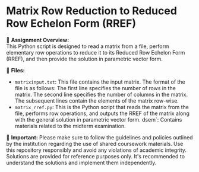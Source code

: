 # Matrix Row Reduction to Reduced Row Echelon Form (RREF)
📘 **Assignment Overview:** <br>
This Python script is designed to read a matrix from a file, perform elementary row operations to reduce it to its Reduced Row Echelon Form (RREF), and then provide the solution in parametric vector form.

📂 **Files:**
- `matrixinput.txt`: This file contains the input matrix. The format of the file is as follows:
The first line specifies the number of rows in the matrix.
The second line specifies the number of columns in the matrix.
The subsequent lines contain the elements of the matrix row-wise.
- `matrix_rref.py`: This is the Python script that reads the matrix from the file, performs row operations, and outputs the RREF of the matrix along with the general solution in parametric vector form.
dsem`: Contains materials related to the midterm examination.

📌 **Important:**
Please make sure to follow the guidelines and policies outlined by the institution regarding the use of shared coursework materials. Use this repository responsibly and avoid any violations of academic integrity. Solutions are provided for reference purposes only. It's recommended to understand the solutions and implement them independently.

